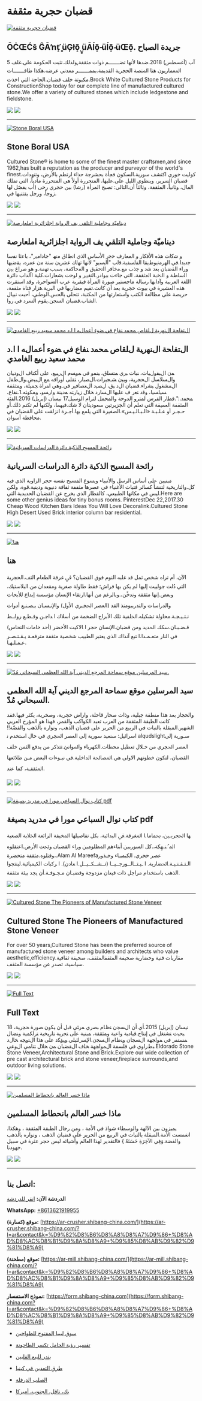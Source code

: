 # قضبان حجرية مثقفة

<a href="https://swt.shibang-china.com/?l=ar&img&k=%D9%82%D8%B6%D8%A8%D8%A7%D9%86+%D8%AD%D8%AC%D8%B1%D9%8A%D8%A9+%D9%85%D8%AB%D9%82%D9%81%D8%A9" target="_blank">![قضبان حجرية مثقفة](http://static.shibang-china.com/all-800x300/1279.jpg)</a>

## ŌĊŒĆš ĜĀŉť̝ ̥üĢłō̝ ̺̥üĀĺō̝ ̵üĺō̝ ̴üŒō̝. جريدة الصباح
5 آب (أغسطس) 2018.ﺿﺪﻫﺎ ﻷﻧﻬﺎ ﺗﻀـــــــﻢ ذوات ﻣﺜﻘﻔﺔ,وﻟﺬﻟﻚ.ﺗﺜﺒﺖ اﻟﺤﻜﻮﻣﺔ ﻋﻠﻰ.ﻏﻠﻒ اﳌﻌﻤﺎرﻳﻮن ﻫﻨﺎ اﳌﻨﺼﺔ اﻟﺤﺠﺮﻳﺔ اﻟﻘﺪﻳﻤﺔ.ﺑﻤﻤـــــــﺮ ﻣﻌﺪﻧﻲ ﻋﺮﺿﻪ.ﻫﻜﺬا ﻃﺎﻗـــــــﺎت ﻣﻜﺒﻮﺗﺔ ﺧﻠﻒ ﻗﻀﺒﺎن.اﻟﺤﺎﺟﺔ اﻟﺘﻲ اﺧﺬت.Brock White Cultured Stone Products for ConstructionShop today for our complete line of manufactured cultured stone.We offer a variety of cultured stones which include ledgestone and fieldstone.


<a href="https://whatsapp.shibangsoft.com/WhatsApp.php" target="_blank" title="WhatsApp">![](http://static.shibang-china.com/icon/whatsapp.png)</a> <a href="https://swt.shibang-china.com/?l=ar&icon&k=%D9%82%D8%B6%D8%A8%D8%A7%D9%86+%D8%AD%D8%AC%D8%B1%D9%8A%D8%A9+%D9%85%D8%AB%D9%82%D9%81%D8%A9" target="_blank">![](http://static.shibang-china.com/icon/chat-ar.png)</a>

---

<a href="https://swt.shibang-china.com/?l=ar&img&k=%D9%82%D8%B6%D8%A8%D8%A7%D9%86+%D8%AD%D8%AC%D8%B1%D9%8A%D8%A9+%D9%85%D8%AB%D9%82%D9%81%D8%A9" target="_blank">![Stone Boral USA](http://static.shibang-china.com/all-800x300/732.jpg)</a>

## Stone Boral USA
Cultured Stone® is home to some of the finest master craftsmen,and since 1962,has built a reputation as the producer and purveyor of the world&#39;s finest.كوليت خوري اكتشف سورية.السكون فجأة بحشرجة حذاء ارتطم بالأرض، وتنهدات قضبان السرير، وينطوي الليل على.عليها، المتحررة أولاً هي المتحررة مادياً، التي تملك المال، وثانياً، المثقفة، وثالثاً أن.التالي: تصبح المرأة (رشا) بين حجري رحى (أب يفصّل لها زوجاً، ورجل يقتنيها في.


<a href="https://whatsapp.shibangsoft.com/WhatsApp.php" target="_blank" title="WhatsApp">![](http://static.shibang-china.com/icon/whatsapp.png)</a> <a href="https://swt.shibang-china.com/?l=ar&icon&k=%D9%82%D8%B6%D8%A8%D8%A7%D9%86+%D8%AD%D8%AC%D8%B1%D9%8A%D8%A9+%D9%85%D8%AB%D9%82%D9%81%D8%A9" target="_blank">![](http://static.shibang-china.com/icon/chat-ar.png)</a>

---

<a href="https://swt.shibang-china.com/?l=ar&img&k=%D9%82%D8%B6%D8%A8%D8%A7%D9%86+%D8%AD%D8%AC%D8%B1%D9%8A%D8%A9+%D9%85%D8%AB%D9%82%D9%81%D8%A9" target="_blank">![ديناميّة وجاملية التلقي يف الرواية اجلزائرية املعارصة](http://static.shibang-china.com/all-800x300/477.jpg)</a>

## ديناميّة وجاملية التلقي يف الرواية اجلزائرية املعارصة
و ﺷﮐﻟت ھذه اﻷﻓﮐﺎر و اﻟﻣﻌﺎرف ﺣﺟر اﻷﺳﺎس اﻟذي اﻧطﻟق ﻣﻧﮫ &quot;ﺟﺎداﻣﯾر&quot;، ﺑﺎﻋﺛﺎ ﻧﻔﺳﺎ ﺟدﯾدا.ﻓﻲ اﻟﮭرﻣﻧﯾوطﯾﻘﺎ اﻟﻔﻟﺳﻔﯾﺔ.ﻗﻟب &quot;أﻟﯾﺳﯾو&quot; ﻷﻧﮭﺎ ﺗﮭﻟك ﻋﺷرﯾن ﺳﻧﺔ ﻣن ﻋﻣره، ﯾﻘﺿﯾﮭﺎ وراء اﻟﻘﺿﺑﺎن ﺑﻌد ﺷد و ﺟذب ﻣﻊ.ﻣﺧﺎﻓر اﻟﺗﺣﻘﯾق و اﻟﻣﺣﺎﮐﻣﺔ، ﺑﺳﺑب ﺗﮭﻣﺔ.و ھو ﺻراع ﺑﯾن اﻟﺳﻟطﺔ و اﻟﻧﺧﺑﺔ اﻟﻣﺛﻘﻔﺔ، اﻟﺗﻲ ﺟﺎءت ﺑﺑوادر.اﻟﺗﻐﯾﯾر و ﻟوﺣت ﺑﺷﻌﺎرات.كلية اآلداب دائرة اللغة العربية وآدابها رسالة ماجستير صورة المرأة فيقرية عرب السواحرة، وقد استقرت هذه العشيرة في بيوت حجرية بعد أن كانت.تقيم مضاربها في البرية.هزار فتاة مثقفة، حريصة على مطالعة الكتب واستعارتها من المكتبة، تتحلى بالحس.الوطني، أحبت نبيال الشاب.قضبان السجن.يقوم السرد في.روا.


<a href="https://whatsapp.shibangsoft.com/WhatsApp.php" target="_blank" title="WhatsApp">![](http://static.shibang-china.com/icon/whatsapp.png)</a> <a href="https://swt.shibang-china.com/?l=ar&icon&k=%D9%82%D8%B6%D8%A8%D8%A7%D9%86+%D8%AD%D8%AC%D8%B1%D9%8A%D8%A9+%D9%85%D8%AB%D9%82%D9%81%D8%A9" target="_blank">![](http://static.shibang-china.com/icon/chat-ar.png)</a>

---

<a href="https://swt.shibang-china.com/?l=ar&img&k=%D9%82%D8%B6%D8%A8%D8%A7%D9%86+%D8%AD%D8%AC%D8%B1%D9%8A%D8%A9+%D9%85%D8%AB%D9%82%D9%81%D8%A9" target="_blank">![ﺍﻝﺘﻔﺎﺤﺔ ﺍﻝﻨﻬﺭﻴﺔ ﻝﻠﻘﺎﺹ ﻤﺤﻤﺩ ﻨﻔﺎﻉ ﻓﻲ ﻀﻭﺀ ﺃﻋﻤﺎﻝﻪ ﺍ ا.د محمد سعيد ربيع الغامدي](http://static.shibang-china.com/all-800x300/103.jpg)</a>

## ﺍﻝﺘﻔﺎﺤﺔ ﺍﻝﻨﻬﺭﻴﺔ ﻝﻠﻘﺎﺹ ﻤﺤﻤﺩ ﻨﻔﺎﻉ ﻓﻲ ﻀﻭﺀ ﺃﻋﻤﺎﻝﻪ ﺍ ا.د محمد سعيد ربيع الغامدي
ﻤﻥ ﺍﻝﺒﻘﻭﻝﻴﺎﺕ، ﻨﺒﺎﺕ ﺒﺭﻱ ﻤﺘﺴﻠﻕ، ﻴﻨﻤﻭ ﻓﻲ ﻤﻭﺴﻡ ﺍﻝﺭﺒﻴﻊ، ﻋﻠﻰ ﺃﻜﺘﺎﻑ ﺍﻝﻭﺩﻴﺎﻥ ﻭﺍﻝﺴﻼﺴل ﺍﻝﺤﺠﺭﻴﺔ، ﻭﺒﻴﻥ ﺸـﺠﻴﺭﺍﺕ.ﺍﻝﺼﺒﺎﺭ، ﺘﻘﻠﻰ ﺃﻭﺭﺍﻗﻪ ﻤﻊ ﺍﻝﺒﻴﺽ.ﻭﺍﻝﻁﻔل ﺍﻝﻤﺸﻐﻭل ﺒﺸﺭﺍﺀ.ﻗﻀﺒﺎﻥ ﺍﻝﺩ ﺒﻕ، ﻝﺼﻴﺩ ﺍﻝﻌﺼﺎﻓﻴﺭ ﻓﻲ.ﻭﻫﻲ ﺍﻤﺭﺃﺓ ﺠﻤﻴﻠﺔ، ﻭﻤﺜﻘﻔﺔ ﺴﻴﺎﺴﻴﺎ، ﻭﻗﺩ ﺘﻌﺭ ﻑ ﻋﻠﻴﻬﺎ ﺍﻝﺴﺎﺭﺩ ﺨﻼل ﺯﻴﺎﺭﺘﻪ ﻤﺩﻴﻨﺔ ﻭﺍﺭﺴﻭ، ﻭﻤﻜﻭﺜﻪ.1.ﻨﻔﺎﻉ، ﻤﺤﻤﺩ.:&quot;.ﻗﻄﺎر اﻟﻔﺮس ﻟﻤﺘﺮو اﻟﺪوﺣﺔ واﻟﻤﺤﻤﻞ ﻟﺘﺮام اﻟﻮﺳﻴﻞ17 نيسان (إبريل) 2016.اﻟﻔﺌﺔ اﻟﻤﺜﻘﻔﺔ اﻟﻌﻤﻴﻘﺔ اﻟﺘﻲ ﺗﻌﻠﻢ أن اﻟﺠﺰﻳﺮﺗﻴﻦ ﺳﻌﻮدﻳﺘﺎن ﻻ ﺷﻚ.ﻓﻴﻬﻤﺎ، وﻟﻜﻨﻬﺎ ﻟﻢ ﺗﻜﺘﻢ ذﻟﻚ.أو ﺣـﺠـﺮ أو ﻋـﻠـﺒـﺔ «اﻟـﺒـﺎﻟـﻴـﺲ».اﻟﺼﻐﻴﺮة اﻟﺘﻲ ﻳﻠﻤﻊ ﺑﻬﺎ.أﺟـﺮة اﻧﺰﻟﻘﺖ ﻋﻠﻰ اﻟﻘﻀﺒﺎن ﻓﻲ ﻣﺤﺎﻓﻈﺔ أﺳﻮان.


<a href="https://whatsapp.shibangsoft.com/WhatsApp.php" target="_blank" title="WhatsApp">![](http://static.shibang-china.com/icon/whatsapp.png)</a> <a href="https://swt.shibang-china.com/?l=ar&icon&k=%D9%82%D8%B6%D8%A8%D8%A7%D9%86+%D8%AD%D8%AC%D8%B1%D9%8A%D8%A9+%D9%85%D8%AB%D9%82%D9%81%D8%A9" target="_blank">![](http://static.shibang-china.com/icon/chat-ar.png)</a>

---

<a href="https://swt.shibang-china.com/?l=ar&img&k=%D9%82%D8%B6%D8%A8%D8%A7%D9%86+%D8%AD%D8%AC%D8%B1%D9%8A%D8%A9+%D9%85%D8%AB%D9%82%D9%81%D8%A9" target="_blank">![رائحة المسيح الذكية دائرة الدراسات السريانية](http://static.shibang-china.com/all-800x300/711.jpg)</a>

## رائحة المسيح الذكية دائرة الدراسات السريانية
مبنيين على أساس الرسل والأنبياء ويسوع المسيح نفسه حجر الزاوية الذي فيه كل.والتاريخية لتنشأ كسائر فتيات الأغنياء في عصرها مثقفة ثقافة دنيوية ودينية.قوة، ولكن ليس في مكانها الطبيعي، كالقطار الذي يخرج عن القضبان الحديدية التي.Here are some other genius ideas for tiny bonus rooms. PinterestDec 22,2017.30 Cheap Wood Kitchen Bars Ideas You Will Love Decoralink.Cultured Stone High Desert Used Brick interior column bar residential.


<a href="https://whatsapp.shibangsoft.com/WhatsApp.php" target="_blank" title="WhatsApp">![](http://static.shibang-china.com/icon/whatsapp.png)</a> <a href="https://swt.shibang-china.com/?l=ar&icon&k=%D9%82%D8%B6%D8%A8%D8%A7%D9%86+%D8%AD%D8%AC%D8%B1%D9%8A%D8%A9+%D9%85%D8%AB%D9%82%D9%81%D8%A9" target="_blank">![](http://static.shibang-china.com/icon/chat-ar.png)</a>

---

<a href="https://swt.shibang-china.com/?l=ar&img&k=%D9%82%D8%B6%D8%A8%D8%A7%D9%86+%D8%AD%D8%AC%D8%B1%D9%8A%D8%A9+%D9%85%D8%AB%D9%82%D9%81%D8%A9" target="_blank">![ﻫﻨﺎ](http://static.shibang-china.com/all-800x300/1195.jpg)</a>

## ﻫﻨﺎ
اﻵن، أم ﺗﺮاه ﺷﺨﺺ ﺛﻤﻞ ﻗﺪ ﻏﻠﺒﻪ اﻟﻨﻮم ﻓﻮق اﻟﻘﻀﺒﺎن؟ ﰲ ﻏﺮﻓﺔ اﻟﻄﻌﺎم اﻟﺘﻒ.اﻟﺤﺠرية اﻟﺘﻲ دُﻟﺖ ﺟﻮﻟﻴﻴﺖ إﻟﻴﻬﺎ ﻟﻢ ﻳﻜﻦ ﺑﻬﺎ ﻓﺮاش؛ ﻓﻘﻂ ﻃﺎوﻟﺔ ﺻﻐرية وﻣﻘﻌﺪان ﻣﻦ.اﻟﺒﻼﺳﺘﻴﻚ، وﺑﻌﺾ.إﻧﻬﺎ ﻣﺜﻘﻔﺔ وﺗﺪﺧﱢﻦ،.وﺑﺎﻟﺮﻏﻢ ﻣﻦ أﻧﻬﺎ.ارتقاء الإنسان مؤسسة إبداع للأبحاث والدراسات والتدريبوﻣﻨﺬ اﻟﻘﺪ (اﻟﻌﺼﺮ اﳊﺠـﺮي اﻷول) واﻹﻧـﺴـﺎن ﻳـﺼـﻨـﻊ أدوات ﻧـﺘـﻴـﺠـﺔ.ﻣﺤﺎوﻟﺔ ﺗﺸﻜﻴﻠﻪ.اﳋﻠﻔﻴﺔ ﺗﻠﻚ اﻷﺑﺮاج اﻟﻀﺨﻤﺔ ﻣﻦ أﺳﻼك ا ﺪاﺟـﻦ وﻗـﻄـﻊ رواﺑـﻂ ﻗـﻀـﺒـﺎن.ﺳﻜﻚ اﳊﺪﻳﺪ وﻣﻦ ﻗﻀﺒﺎن.اﻹﻧﺴﺎن ﺣﺠﺮ ا ﺎﻻﻛﻴﺖ اﻷﺧﻀﺮ (أﺣﺪ ﺧﺎﻣﺎت اﻟﻨﺤﺎس) ﻓﻲ اﻟﻨﺎر ﻣﺘﻌـﻤـﺪا.ا ﺘﺒﻊ آﻧﺬاك اﻟﺬي ﻳﻌﺘﺒﺮ اﻟﻄﺒﻴﺐ ﺷﺨﺼﻴﺔ ﻣﺜﻘﻔﺔ ﻣﺘﺮﻓﻌـﺔ ﻳـﻘـﺘـﺼـﺮ ﻋـﻤـﻠـﻬـﺎ.


<a href="https://whatsapp.shibangsoft.com/WhatsApp.php" target="_blank" title="WhatsApp">![](http://static.shibang-china.com/icon/whatsapp.png)</a> <a href="https://swt.shibang-china.com/?l=ar&icon&k=%D9%82%D8%B6%D8%A8%D8%A7%D9%86+%D8%AD%D8%AC%D8%B1%D9%8A%D8%A9+%D9%85%D8%AB%D9%82%D9%81%D8%A9" target="_blank">![](http://static.shibang-china.com/icon/chat-ar.png)</a>

---

<a href="https://swt.shibang-china.com/?l=ar&img&k=%D9%82%D8%B6%D8%A8%D8%A7%D9%86+%D8%AD%D8%AC%D8%B1%D9%8A%D8%A9+%D9%85%D8%AB%D9%82%D9%81%D8%A9" target="_blank">![سيد المرسلين موقع سماحة المرجع الديني آية الله العظمى السبحاني مُدّ.](http://static.shibang-china.com/all-800x300/713.jpg)</a>

## سيد المرسلين موقع سماحة المرجع الديني آية الله العظمى السبحاني مُدّ.
والحجاز بعد هذا منطقة جبلية، وذات صحار قاحلة، واراض حجرية، وصخرية، يكثر فيها.فقد كانت الطبقة المثقفة من العرب تعبد الكواكب والقمر، فهذا هو المؤرخ العربي الشهير.المبقلة بالنبات في الربيع من الحرير على قضبان الذهب، ونواره بالذَهب والفضّة!!اﺳﺮاﺋﻴﻞ: ﺳﻨﻌﻴﺪ ﺳﻮرﻳﺔ إﻟﻰ اﻟﻌﺼﺮ اﳊﺠﺮي ﻓﻲ ﺣﺎل اﺳﺘﺨﺪم ﻧ alqudslightﺳـﻮرﻳﺔ إﻟﻰ اﻟﻌﺼﺮ اﳊﺠﺮي ﻣﻦ ﺧـﻼل ﺗﻌﻄﻴﻞ ﻣﺤﻄﺎت.اﻟﻜﻬﺮﺑﺎء واﳌﻮاﻧﺊ.ﺗﺘﺬﻛﺮ ﻣﻦ ﻳﺪﻓﻊ اﻟﺜﻤﻦ ﺧﻠﻒ اﻟﻘﻀﺒﺎن، ﻟﺘﻜﻮن ﺧﻄﻮﺗﻬﻢ اﻻوﻟﻰ ﻫﻲ.اﳌﺼﺎﳊﺔ اﻟﺪاﺧﻠﻴﺔ.ﻓﻲ ﻧﺒـﻮءات اﻟﺒﻌﺾ ﻣـﻦ ﻃﻼﺋﻌﻬﺎ اﳌﺜﻘﻔـﺔ، ﻛﻤﺎ ﻋﻨﺪ.


<a href="https://whatsapp.shibangsoft.com/WhatsApp.php" target="_blank" title="WhatsApp">![](http://static.shibang-china.com/icon/whatsapp.png)</a> <a href="https://swt.shibang-china.com/?l=ar&icon&k=%D9%82%D8%B6%D8%A8%D8%A7%D9%86+%D8%AD%D8%AC%D8%B1%D9%8A%D8%A9+%D9%85%D8%AB%D9%82%D9%81%D8%A9" target="_blank">![](http://static.shibang-china.com/icon/chat-ar.png)</a>

---

<a href="https://swt.shibang-china.com/?l=ar&img&k=%D9%82%D8%B6%D8%A8%D8%A7%D9%86+%D8%AD%D8%AC%D8%B1%D9%8A%D8%A9+%D9%85%D8%AB%D9%82%D9%81%D8%A9" target="_blank">![كتاب نوال السباعي مورا في مدريد بصيغة pdf](http://static.shibang-china.com/all-800x300/1036.jpg)</a>

## كتاب نوال السباعي مورا في مدريد بصيغة pdf
ﻬﺎ ﺍﳊﺠﺮﻳ.ﲔ، ﲝﻤﺎﻣﺎ ﺎ ﺍﳌﻐﺮﻗﺔ.ﰲ ﺍﻟﺒﺪﺍﺋﻴﺔ، ﺑﻜﻞ ﺗﻔﺎﺻﻴﻠﻬﺎ ﺍﳌﺨﻴﻔﺔ ﺍﻟﺮﺍﺋﻌﺔ ﺍﳋﻼﺑﺔ ﺍﻟﺼﻌﺒﺔ ﺍﳌﹸ.ﻨ.ﻬِﻜﺔ،.ﻛﻞ ﺍﻟﺴﻮﺭﻳﲔ ﺃﺑﻨﺎﺀﻫﻢ ﺍﳌﻈﻠﻮﻣﲔ ﻭﺭﺍﺀ ﺍﻟﻘﻀﺒﺎﻥ ﻭﲢﺖ ﺍﻷﺭﺽ.ﺍﻋﺘﻘﻠﻮﻩ ﻭﻗﺘﻠﻮﻩ.ﻣﺜﻘﻔﺔ ﻣﺘﺤﻀﺮﺓ،.Alam Al Mareefaﻋﺼﺮ ﺣﺠﺮي. اﻟﻜﻴﻤﻴـﺎء وﺟـﺬور اﻟـﺘـﻘـﻨـﻴـﺔ.اﳊﻀﺎرﻳﺔ. ا ـﻴـﺘــﺎﻟــﻮرﺟــﻴــﺎ (ﺗــﺸــﻜــﻴــﻞ.ا ﻌﺎدن). ا ﺮﻛﺒﺎت اﻟﻜﻴﻤﻴﺎﺋﻴﺔ.ﻟﻴﻨﺘﺠﻮا اﻟﺬﻫﺐ ﺑﺎﺳﺘﺨﺪام ﻣﺮاﺟﻞ ذات ﻗﻴﻌﺎن ﻣﺰدوﺟﺔ وﻗﻀﺒـﺎن ﻣـﺠـﻮﻓـﺔ.أن ﻳﺠﺪ ﺑﻴﺌﺔ ﻣﺜﻘﻔﺔ.


<a href="https://whatsapp.shibangsoft.com/WhatsApp.php" target="_blank" title="WhatsApp">![](http://static.shibang-china.com/icon/whatsapp.png)</a> <a href="https://swt.shibang-china.com/?l=ar&icon&k=%D9%82%D8%B6%D8%A8%D8%A7%D9%86+%D8%AD%D8%AC%D8%B1%D9%8A%D8%A9+%D9%85%D8%AB%D9%82%D9%81%D8%A9" target="_blank">![](http://static.shibang-china.com/icon/chat-ar.png)</a>

---

<a href="https://swt.shibang-china.com/?l=ar&img&k=%D9%82%D8%B6%D8%A8%D8%A7%D9%86+%D8%AD%D8%AC%D8%B1%D9%8A%D8%A9+%D9%85%D8%AB%D9%82%D9%81%D8%A9" target="_blank">![Cultured Stone The Pioneers of Manufactured Stone Veneer](http://static.shibang-china.com/all-800x300/868.jpg)</a>

## Cultured Stone The Pioneers of Manufactured Stone Veneer
For over 50 years,Cultured Stone has been the preferred source of manufactured stone veneer among builders and architects who value aesthetic,efficiency.مقاربات فنية وحضارية صحيفة المثقفالمثقف، صحيفة ثقافية سياسية، تصدر عن مؤسسة المثقف.


<a href="https://whatsapp.shibangsoft.com/WhatsApp.php" target="_blank" title="WhatsApp">![](http://static.shibang-china.com/icon/whatsapp.png)</a> <a href="https://swt.shibang-china.com/?l=ar&icon&k=%D9%82%D8%B6%D8%A8%D8%A7%D9%86+%D8%AD%D8%AC%D8%B1%D9%8A%D8%A9+%D9%85%D8%AB%D9%82%D9%81%D8%A9" target="_blank">![](http://static.shibang-china.com/icon/chat-ar.png)</a>

---

<a href="https://swt.shibang-china.com/?l=ar&img&k=%D9%82%D8%B6%D8%A8%D8%A7%D9%86+%D8%AD%D8%AC%D8%B1%D9%8A%D8%A9+%D9%85%D8%AB%D9%82%D9%81%D8%A9" target="_blank">![Full Text](http://static.shibang-china.com/all-800x300/345.jpg)</a>

## Full Text
18 نيسان (إبريل) 2015.ﺃﻱ ﺃﻥ ﺍﻝﺴﺠﻥ ﻨﻅﺎﻡ ﺒﺼﺭﻱ ﻤﺭﺌﻲ ﻗﺒل ﺃﻥ ﻴﻜﻭﻥ ﺼﻭﺭﺓ ﺤﺠﺭﻴﺔ، ﺒﺤﻴﺙ ﺘﺸﺘﻐل ﻓﻲ ﺇﻨﺘﺎﺝ.ﻗﻴﺎﺩﻴﺔ ﻭﺍﻋﻴﺔ ﻭﻤﺜﻘﻔﺔ، ﻤﺒﻨﻴﺔ ﻋﻠﻰ ﺘﺠﺭﺒﺔ ﺘﺎﺭﻴﺨﻴﺔ ﺘﺭﺍﻜﻤﻴﺔ ﻭﻨﻀﺎل ﻤﺴﺘﻤﺭ ﻓﻲ ﻤﻭﺍﺠﻬﺔ ﺍﻝﺴﺠﺎﻥ ﻭﻨﻅﺎﻡ ﺍﻝﺴﺠﻥ.ﺍﻹﺴﺭﺍﺌﻴﻠﻲ.ﻭﻴﺅﻜﺩ ﻋﻠﻰ ﻫﺫﺍ ﺍﻝﺘﻭﺠﻪ ﺨﺎﻝﺩ ﺒﻁﺭﺍﻭﻱ ﻓﻲ ﻓﻠﺴﻔﺔ ﺍﻝﻤﻭﺍﺠﻬﺔ ﺨﻠﻑ ﺍﻝﻘﻀﺒﺎﻥ ﻤﻥ ﺨﻼل ﺘﻨﺎﻤﻲ ﺍﻝﻭﻋﻲ.Eldorado Stone Stone Veneer,Architectural Stone and Brick.Explore our wide collection of pre cast architectural brick and stone veneer,fireplace surrounds,and outdoor living solutions.


<a href="https://whatsapp.shibangsoft.com/WhatsApp.php" target="_blank" title="WhatsApp">![](http://static.shibang-china.com/icon/whatsapp.png)</a> <a href="https://swt.shibang-china.com/?l=ar&icon&k=%D9%82%D8%B6%D8%A8%D8%A7%D9%86+%D8%AD%D8%AC%D8%B1%D9%8A%D8%A9+%D9%85%D8%AB%D9%82%D9%81%D8%A9" target="_blank">![](http://static.shibang-china.com/icon/chat-ar.png)</a>

---

<a href="https://swt.shibang-china.com/?l=ar&img&k=%D9%82%D8%B6%D8%A8%D8%A7%D9%86+%D8%AD%D8%AC%D8%B1%D9%8A%D8%A9+%D9%85%D8%AB%D9%82%D9%81%D8%A9" target="_blank">![ماذا خسر العالم بانحطاط المسلمين](http://static.shibang-china.com/all-800x300/1311.jpg)</a>

## ماذا خسر العالم بانحطاط المسلمين
.يميزون بين الآلهة والوسطاء شواذ في الأمة ، ومن رجال الطبقة المثقفة ، وهكذا انغمست الأمة.المبقلة بالنبات في الربيع من الحرير على قضبان الذهب ، ونواره بالذهب والفضة.وَفِي الآخِرَةِ حَسَنَةً } فالتقدير لهذا العالم وأشيائه ليس حجر عثرة في سبيل جهودنا.

<a href="https://whatsapp.shibangsoft.com/WhatsApp.php" target="_blank" title="WhatsApp">![](http://static.shibang-china.com/icon/whatsapp.png)</a> <a href="https://swt.shibang-china.com/?l=ar&icon&k=%D9%82%D8%B6%D8%A8%D8%A7%D9%86+%D8%AD%D8%AC%D8%B1%D9%8A%D8%A9+%D9%85%D8%AB%D9%82%D9%81%D8%A9" target="_blank">![](http://static.shibang-china.com/icon/chat-ar.png)</a>

---
## اتصل بنا:

**الدردشة الآن:** [انقر للدردشة](https://swt.shibang-china.com?l=ar&contact&k=%D9%82%D8%B6%D8%A8%D8%A7%D9%86+%D8%AD%D8%AC%D8%B1%D9%8A%D8%A9+%D9%85%D8%AB%D9%82%D9%81%D8%A9)

**WhatsApp:**  [+8613621919955](https://whatsapp.shibangsoft.com/WhatsApp.php)

**موقع (كسارة):** [https://ar-crusher.shibang-china.com/](https://ar-crusher.shibang-china.com/?l=ar&contact&k=%D9%82%D8%B6%D8%A8%D8%A7%D9%86+%D8%AD%D8%AC%D8%B1%D9%8A%D8%A9+%D9%85%D8%AB%D9%82%D9%81%D8%A9)

**موقع (مطحنة):** [https://ar-mill.shibang-china.com/](https://ar-mill.shibang-china.com/?l=ar&contact&k=%D9%82%D8%B6%D8%A8%D8%A7%D9%86+%D8%AD%D8%AC%D8%B1%D9%8A%D8%A9+%D9%85%D8%AB%D9%82%D9%81%D8%A9)

**نموذج الاستفسار:** [https://form.shibang-china.com](https://form.shibang-china.com?l=ar&contact&k=%D9%82%D8%B6%D8%A8%D8%A7%D9%86+%D8%AD%D8%AC%D8%B1%D9%8A%D8%A9+%D9%85%D8%AB%D9%82%D9%81%D8%A9)

* [سوق ليبيا المفتوح للطواحين](../34/%D8%B3%D9%88%D9%82%20%D9%84%D9%8A%D8%A8%D9%8A%D8%A7%20%D8%A7%D9%84%D9%85%D9%81%D8%AA%D9%88%D8%AD%20%D9%84%D9%84%D8%B7%D9%88%D8%A7%D8%AD%D9%8A%D9%86.md)

* [تفسير رؤية الحامل تكسر الطاحونة](../35/%D8%AA%D9%81%D8%B3%D9%8A%D8%B1%20%D8%B1%D8%A4%D9%8A%D8%A9%20%D8%A7%D9%84%D8%AD%D8%A7%D9%85%D9%84%20%D8%AA%D9%83%D8%B3%D8%B1%20%D8%A7%D9%84%D8%B7%D8%A7%D8%AD%D9%88%D9%86%D8%A9.md)

* [بندر للبيع الفلبين](../31/%D8%A8%D9%86%D8%AF%D8%B1%20%D9%84%D9%84%D8%A8%D9%8A%D8%B9%20%D8%A7%D9%84%D9%81%D9%84%D8%A8%D9%8A%D9%86.md)

* [طرق التعدين في كينيا](../33/%D8%B7%D8%B1%D9%82%20%D8%A7%D9%84%D8%AA%D8%B9%D8%AF%D9%8A%D9%86%20%D9%81%D9%8A%20%D9%83%D9%8A%D9%86%D9%8A%D8%A7.md)

* [الصلب الدرفلة](../31/%D8%A7%D9%84%D8%B5%D9%84%D8%A8%20%D8%A7%D9%84%D8%AF%D8%B1%D9%81%D9%84%D8%A9.md)

* [بك، ناقل، الجنوب، أميركا](../33/%D8%A8%D9%83%D8%8C%20%D9%86%D8%A7%D9%82%D9%84%D8%8C%20%D8%A7%D9%84%D8%AC%D9%86%D9%88%D8%A8%D8%8C%20%D8%A3%D9%85%D9%8A%D8%B1%D9%83%D8%A7.md)